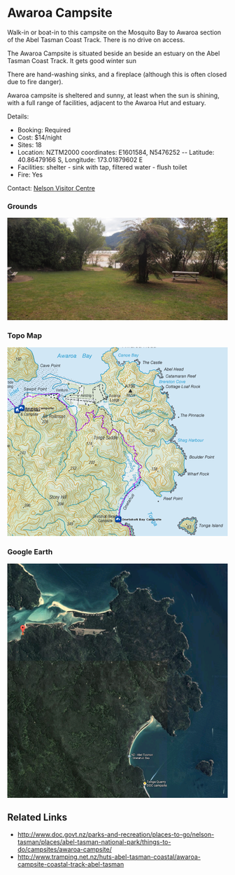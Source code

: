 # Awaroa Campsite

Walk-in or boat-in to this campsite on the Mosquito Bay to Awaroa section of the Abel Tasman Coast Track. There is no drive on access.

The Awaroa Campsite is situated beside an beside an estuary on the Abel Tasman Coast Track. It gets good winter sun

There are hand-washing sinks, and a fireplace (although this is often closed due to fire danger).

Awaroa campsite is sheltered and sunny, at least when the sun is shining, with a full range of facilities, adjacent to the Awaroa Hut and estuary.

Details:
* Booking: Required
* Cost: $14/night
* Sites: 18
* Location: NZTM2000 coordinates: E1601584, N5476252 -- Latitude: 40.86479166 S, Longitude: 173.01879602 E
* Facilities: shelter - sink with tap, filtered water - flush toilet
* Fire: Yes

Contact: [Nelson Visitor Centre](contacts.md#nelson-visitor-centre)

### Grounds
![Grounds](assets/awaroa-campsite-grounds.jpg)

### Topo Map
![Topo Map](assets/awaroa-campsite-topo-map.jpg)

### Google Earth
![Google Earth](assets/awaroa-campsite-google-earth-map.jpg)

## Related Links
* http://www.doc.govt.nz/parks-and-recreation/places-to-go/nelson-tasman/places/abel-tasman-national-park/things-to-do/campsites/awaroa-campsite/
* http://www.tramping.net.nz/huts-abel-tasman-coastal/awaroa-campsite-coastal-track-abel-tasman
